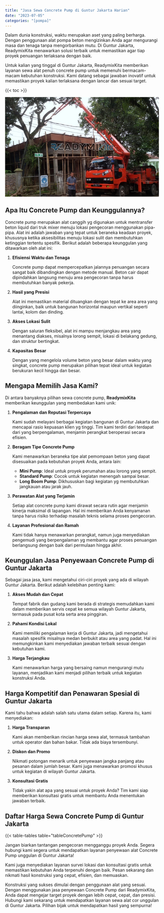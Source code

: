 ```yaml
---
title: "Jasa Sewa Concrete Pump di Guntur Jakarta Harian"
date: "2023-07-05"
categories: "[pompa]"
---
```


Dalam dunia konstruksi, waktu merupakan aset yang paling berharga. Dengan penggunaan alat pompa beton mengizinkan Anda agar mengurangi masa dan tenaga tanpa mengorbankan mutu. Di Guntur Jakarta, ReadymixKita menawarkan solusi terbaik untuk memastikan agar tiap proyek penuangan terlaksana dengan baik.

Untuk kalian yang tinggal di Guntur Jakarta, ReadymixKita memberikan layanan sewa alat penuh concrete pump untuk memenuhi bermacam-macam kebutuhan konstruksi. Kami datang sebagai jawaban inovatif untuk memastikan proyek kalian terlaksana dengan lancar dan sesuai target.

{{< toc >}}

![Jasa Sewa Concrete Pump di Guntur Jakarta Harian](/images/pompa/sewa-pompa-17.jpg)

## Apa Itu Concrete Pump dan Keunggulannya?

Concrete pump merupakan alat canggih yg digunakan untuk mentransfer beton liquid dari truk mixer menuju lokasi pengecoran menggunakan pipa-pipa. Alat ini adalah jawaban yang tepat untuk beraneka keadaan proyek, khususnya ketika aksesibilitas menuju lokasi sulit dan membutuhkan ketinggian tertentu spesifik. Berikut adalah beberapa keunggulan yang ditawarkan oleh alat ini:

1. **Efisiensi Waktu dan Tenaga**

   Concrete pump dapat mempercepatkan jalannya penuangan secara sangat baik dibandingkan dengan metode manual. Beton cair dapat dipindahkan langsung menuju area pengecoran tanpa harus membutuhkan banyak pekerja.

2. **Hasil yang Presisi**

   Alat ini memastikan material dituangkan dengan tepat ke area area yang diinginkan, baik untuk bangunan horizontal maupun vertikal seperti lantai, kolom dan dinding.

3. **Akses Lokasi Sulit**

   Dengan saluran fleksibel, alat ini mampu menjangkau area yang menantang diakses, misalnya lorong sempit, lokasi di belakang gedung, dan struktur bertingkat.

4. **Kapasitas Besar**

   Dengan yang mengelola volume beton yang besar dalam waktu yang singkat, concrete pump merupakan pilihan tepat ideal untuk kegiatan berukuran kecil hingga dan besar.

## Mengapa Memilih Jasa Kami?

Di antara banyaknya pilihan sewa concrete pump, **ReadymixKita** memberikan keunggulan yang membedakan kami unik:

1. **Pengalaman dan Reputasi Terpercaya**

   Kami sudah melayani berbagai kegiatan bangunan di Guntur Jakarta dan mencapai rasio kepuasan klien yg tinggi. Tim kami terdiri dari terdapat dari yang berpengalaman, menjamin perangkat beroperasi secara efisien.

2. **Beragam Tipe Concrete Pump**

   Kami menawarkan beraneka tipe alat pemompaan beton yang dapat disesuaikan pada kebutuhan proyek Anda, antara lain:
   - **Mini Pump**: Ideal untuk proyek perumahan atau lorong yang sempit.
   - **Standard Pump**: Cocok untuk kegiatan menengah sampai besar.
   - **Long Boom Pump**: Dikhususkan bagi kegiatan yg membutuhkan jangkauan atau jarak jauh.

3. **Perawatan Alat yang Terjamin**

   Setiap alat concrete pump kami dirawat secara rutin agar menjamin kinerja maksimal di lapangan. Hal ini memberikan Anda kenyamanan tanpa harus risiko terhadap masalah teknis selama proses pengecoran.

4. **Layanan Profesional dan Ramah**

   Kami tidak hanya menawarkan perangkat, namun juga menyediakan pengemudi yang berpengalaman yg membantu agar proses penuangan berlangsung dengan baik dari permulaan hingga akhir.

## Keunggulan Jasa Penyewaan Concrete Pump di Guntur Jakarta

Sebagai jasa jasa, kami mengetahui ciri-ciri proyek yang ada di wilayah Guntur Jakarta. Berikut adalah kelebihan penting kami:

1. **Akses Mudah dan Cepat**

   Tempat fabrik dan gudang kami berada di strategis memudahkan kami dalam memberikan servis cepat ke semua wilayah Guntur Jakarta, termasuk pada pusat kota serta area pinggiran.

2. **Pahami Kondisi Lokal**

   Kami memiliki pengalaman kerja di Guntur Jakarta, jadi mengetahui masalah spesifik misalnya medan berbukit atau area yang padat. Hal ini memungkinkan kami menyediakan jawaban terbaik sesuai dengan kebutuhan kami.

3. **Harga Terjangkau**

   Kami menawarkan harga yang bersaing namun mengurangi mutu layanan, menjadikan kami menjadi pilihan terbaik untuk kegiatan konstruksi Anda.

## Harga Kompetitif dan Penawaran Spesial di Guntur Jakarta

Kami tahu bahwa adalah salah satu utama dalam setiap. Karena itu, kami menyediakan:

1. **Harga Transparan**

   Kami akan memberikan rincian harga sewa alat, termasuk tambahan untuk operator dan bahan bakar. Tidak ada biaya tersembunyi.

2. **Diskon dan Promo**

   Nikmati potongan menarik untuk penyewaan jangka panjang atau pesanan dalam jumlah besar. Kami juga menawarkan promosi khusus untuk kegiatan di wilayah Guntur Jakarta.

3. **Konsultasi Gratis**

   Tidak yakin alat apa yang sesuai untuk proyek Anda? Tim kami siap memberikan konsultasi gratis untuk membantu Anda menentukan jawaban terbaik.

## Daftar Harga Sewa Concrete Pump di Guntur Jakarta

{{< table-tables table="tableConcretePump" >}}

Jangan biarkan tantangan pengecoran mengganggu proyek Anda. Segera hubungi kami segera untuk mendapatkan layanan penyewaan alat Concrete Pump unggulan di Guntur Jakarta!

Kami juga menyediakan layanan survei lokasi dan konsultasi gratis untuk memastikan kebutuhan Anda terpenuhi dengan baik. Pesan sekarang dan nikmati hasil konstruksi yang cepat, efisien, dan memuaskan.

Konstruksi yang sukses dimulai dengan penggunaan alat yang sesuai. Dengan menggunakan jasa penyewaan Concrete Pump dari ReadymixKita, Anda dapat mengejar target proyek dengan lebih cepat, cepat, dan presisi. Hubungi kami sekarang untuk mendapatkan layanan sewa alat cor unggulan di Guntur Jakarta. Pilihan bijak untuk mendapatkan hasil yang sempurna!